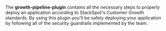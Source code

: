 The **growth-pipeline-plugin** contains all the necessary steps to properly deploy an application according to StackSpot's Customer Growth standards. By using this plugin you'll be safely deploying your application by following all of the security guardrails implemented by the team. 